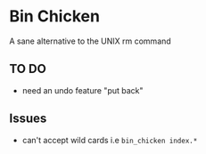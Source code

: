 # Bin Chicken

A sane alternative to the UNIX rm command

## TO DO

- need an undo feature "put back"
## Issues 

- can't accept wild cards i.e `bin_chicken index.*`
